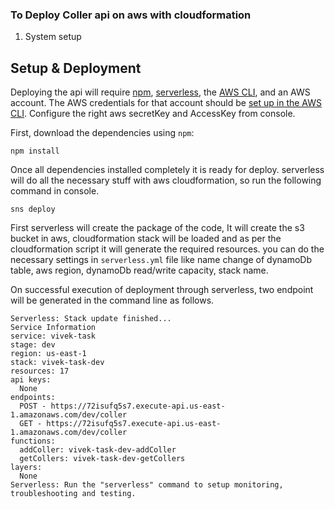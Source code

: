 ### To Deploy Coller api on aws with cloudformation

1. System setup

## Setup & Deployment
Deploying the api will require [npm](https://www.npmjs.com/), [serverless](https://serverless.com/), the [AWS CLI](https://aws.amazon.com/cli/), and an AWS account. The AWS credentials for that account should be [set up in the AWS CLI](https://docs.aws.amazon.com/cli/latest/userguide/cli-chap-getting-started.html). Configure the right aws secretKey and AccessKey from console.


First, download the dependencies using `npm`:
```
npm install
```
Once all dependencies installed completely it is ready for deploy. serverless will do all the necessary stuff with aws cloudformation, so run the following command in console.

```
sns deploy
```

First serverless will create the package of the code, It will create the s3 bucket in aws, cloudformation stack will be loaded and as per the cloudformation script it will generate the required resources. you can do the necessary settings in `serverless.yml` file like name change of dynamoDb table, aws region, dynamoDb read/write capacity, stack name.

On successful execution of deployment through serverless, two endpoint will be generated in the command line as follows.

```
Serverless: Stack update finished...
Service Information
service: vivek-task
stage: dev
region: us-east-1
stack: vivek-task-dev
resources: 17
api keys:
  None
endpoints:
  POST - https://72isufq5s7.execute-api.us-east-1.amazonaws.com/dev/coller
  GET - https://72isufq5s7.execute-api.us-east-1.amazonaws.com/dev/coller
functions:
  addColler: vivek-task-dev-addColler
  getCollers: vivek-task-dev-getCollers
layers:
  None
Serverless: Run the "serverless" command to setup monitoring, troubleshooting and testing.
```